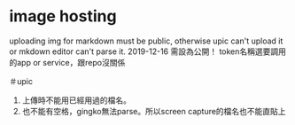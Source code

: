 # image hosting
uploading img for markdown
must be public, otherwise upic can't upload it or mkdown editor can't parse it.
2019-12-16 需設為公開！
token名稱選要調用的app or service，跟repo沒關係

＃upic
1. 上傳時不能用已經用過的檔名。
2. 也不能有空格，gingko無法parse。所以screen capture的檔名也不能直貼上
